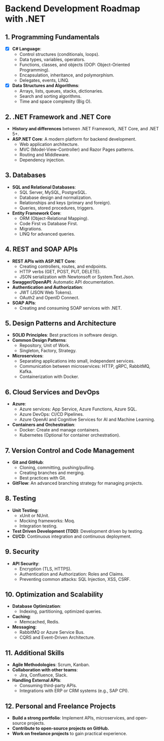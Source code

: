 # Backend Development Roadmap with .NET

## 1. Programming Fundamentals
- [x] **C# Language**:
  - Control structures (conditionals, loops).
  - Data types, variables, operators.
  - Functions, classes, and objects (OOP: Object-Oriented Programming).
  - Encapsulation, inheritance, and polymorphism.
  - Delegates, events, LINQ.
- [x] **Data Structures and Algorithms**:
  - Arrays, lists, queues, stacks, dictionaries.
  - Search and sorting algorithms.
  - Time and space complexity (Big O).

## 2. .NET Framework and .NET Core
- **History and differences** between .NET Framework, .NET Core, and .NET 5+.
- **ASP.NET Core**: A modern platform for backend development.
  - Web application architecture.
  - MVC (Model-View-Controller) and Razor Pages patterns.
  - Routing and Middleware.
  - Dependency injection.

## 3. Databases
- **SQL and Relational Databases**:
  - SQL Server, MySQL, PostgreSQL.
  - Database design and normalization.
  - Relationships and keys (primary and foreign).
  - Queries, stored procedures, triggers.
- **Entity Framework Core**:
  - ORM (Object-Relational Mapping).
  - Code First vs Database First.
  - Migrations.
  - LINQ for advanced queries.

## 4. REST and SOAP APIs
- **REST APIs with ASP.NET Core**:
  - Creating controllers, routes, and endpoints.
  - HTTP verbs (GET, POST, PUT, DELETE).
  - JSON serialization with Newtonsoft or System.Text.Json.
- **Swagger/OpenAPI**: Automatic API documentation.
- **Authentication and Authorization**:
  - JWT (JSON Web Tokens).
  - OAuth2 and OpenID Connect.
- **SOAP APIs**:
  - Creating and consuming SOAP services with .NET.

## 5. Design Patterns and Architecture
- **SOLID Principles**: Best practices in software design.
- **Common Design Patterns**:
  - Repository, Unit of Work.
  - Singleton, Factory, Strategy.
- **Microservices**:
  - Separating applications into small, independent services.
  - Communication between microservices: HTTP, gRPC, RabbitMQ, Kafka.
  - Containerization with Docker.

## 6. Cloud Services and DevOps
- **Azure**:
  - Azure services: App Service, Azure Functions, Azure SQL.
  - Azure DevOps: CI/CD Pipelines.
  - Azure OpenAI and Cognitive Services for AI and Machine Learning.
- **Containers and Orchestration**:
  - Docker: Create and manage containers.
  - Kubernetes (Optional for container orchestration).

## 7. Version Control and Code Management
- **Git and GitHub**:
  - Cloning, committing, pushing/pulling.
  - Creating branches and merging.
  - Best practices with Git.
- **GitFlow**: An advanced branching strategy for managing projects.

## 8. Testing
- **Unit Testing**:
  - xUnit or NUnit.
  - Mocking frameworks: Moq.
  - Integration testing.
- **Test Driven Development (TDD)**: Development driven by testing.
- **CI/CD**: Continuous integration and continuous deployment.

## 9. Security
- **API Security**:
  - Encryption (TLS, HTTPS).
  - Authentication and Authorization: Roles and Claims.
  - Preventing common attacks: SQL Injection, XSS, CSRF.

## 10. Optimization and Scalability
- **Database Optimization**:
  - Indexing, partitioning, optimized queries.
- **Caching**:
  - Memcached, Redis.
- **Messaging**:
  - RabbitMQ or Azure Service Bus.
  - CQRS and Event-Driven Architecture.

## 11. Additional Skills
- **Agile Methodologies**: Scrum, Kanban.
- **Collaboration with other teams**:
  - Jira, Confluence, Slack.
- **Handling External APIs**:
  - Consuming third-party APIs.
  - Integrations with ERP or CRM systems (e.g., SAP CPI).

## 12. Personal and Freelance Projects
- **Build a strong portfolio**: Implement APIs, microservices, and open-source projects.
- **Contribute to open-source projects on GitHub.**
- **Work on freelance projects** to gain practical experience.
